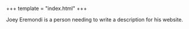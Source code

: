 +++
template = "index.html"
+++

Joey Eremondi is a person needing to write a description for his website.

[Link]: https://example.com/

